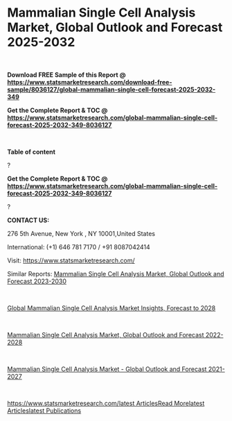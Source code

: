 <h1>Mammalian Single Cell Analysis Market, Global Outlook and Forecast 2025-2032</h1><br/><p><strong>Download FREE Sample of this Report @ <a href="https://www.statsmarketresearch.com/download-free-sample/8036127/global-mammalian-single-cell-forecast-2025-2032-349">https://www.statsmarketresearch.com/download-free-sample/8036127/global-mammalian-single-cell-forecast-2025-2032-349</a></strong></p>
 
 
 
 <div><b>Get the Complete Report & TOC @ <a href="https://www.statsmarketresearch.com/global-mammalian-single-cell-forecast-2025-2032-349-8036127">https://www.statsmarketresearch.com/global-mammalian-single-cell-forecast-2025-2032-349-8036127</a></b></div>
 
 
 
 <p><br />
 
 <b>Table of content</b></p>
 
 
 
 <p>? </p>
 
 
 
 <div><b>Get the Complete Report & TOC @ <a href="https://www.statsmarketresearch.com/global-mammalian-single-cell-forecast-2025-2032-349-8036127">https://www.statsmarketresearch.com/global-mammalian-single-cell-forecast-2025-2032-349-8036127</a></b></div>
 
 
 
 <p>? </p>
 
 
 
 <p><b>CONTACT US:</b><br />
 
 276 5th Avenue, New York , NY 10001,United States<br />
 
 International: (+1) 646 781 7170 / +91 8087042414<br />
 
 Visit: <a href="https://www.statsmarketresearch.com/">https://www.statsmarketresearch.com/</a><br />
 
 Similar Reports: <a href="https://www.statsmarketresearch.com/global-mammalian-single-cell-forecast-2025-2032-349-8036127">Mammalian Single Cell Analysis Market, Global Outlook and Forecast 2023-2030</a><br />
 
 <br />
 
 <a href="https://www.statsmarketresearch.com/global-mammalian-single-cell-forecast-2025-2032-349-8036127">Global Mammalian Single Cell Analysis Market Insights, Forecast to 2028</a><br />
 
 <br />
 
 <a href="https://www.statsmarketresearch.com/global-mammalian-single-cell-forecast-2025-2032-349-8036127">Mammalian Single Cell Analysis Market, Global Outlook and Forecast 2022-2028</a><br />
 
 <br />
 
 <a href="https://www.statsmarketresearch.com/global-mammalian-single-cell-forecast-2025-2032-349-8036127">Mammalian Single Cell Analysis Market - Global Outlook and Forecast 2021-2027</a><br />
 
 <br />
 
 <a href="https://gyeongbokgung.com">https://www.statsmarketresearch.com/</a><a href="https://hallyeomaritime.com">latest Articles</a><a href="https://jingwansa.com">Read More</a><a href="https://nguoiviet.jp/">latest Articles</a><a href="https://www.intelmarketresearch.com/">latest Publications</a></p>